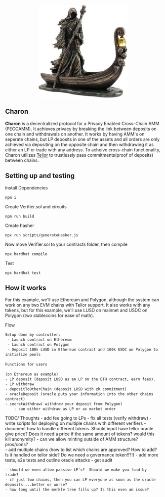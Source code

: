 <p align="center">
    <img src= './public/charon.jpg' height="300"/>
</p>


## Charon

<b>Charon</b> is a decentralized protocol for a Privacy Enabled Cross-Chain AMM (PECCAMM). It achieves privacy by breaking the link between deposits on one chain and withdrawals on another.  It works by having AMM's on seperate chains, but LP deposits in one of the assets and all orders are only achieved via depositing on the opposite chain and then withdrawing it as either an LP or trade with any address. To acheive cross-chain functionality, Charon utilizes [Tellor](https://www.tellor.io) to trustlessly pass commitments(proof of deposits) between chains. 


## Setting up and testing

Install Dependencies
```
npm i
```
Create Verifier.sol and circuits
```
npm run build
```
Create hasher
```
npx run scripts/generateHasher.js
```
Now move Verifier.sol to your contracts folder, then compile

```
npx hardhat compile
```
Test
```
npx hardhat test
```


## How it works

For this example, we'll use Ethereum and Polygon, although the system can work on any two EVM chains with Tellor support. It also works with any tokens, but for this example, we'll use LUSD on mainnet and USDC on Polygon (two stablecoins for ease of math). 

Flow 

    Setup done by controller:
     - Launch contract on Ethereum
     - Launch contract on Polygon
     - Deposit 100k LUSD in Ethereum contract and 100k USDC on Polygon to initialize pools

    Functions for users 

    (on Ethereum as example)
    - LP deposit (deposit LUSD as an LP on the ETH contract, earn fees).  
    - LP withdraw
    - depositToOtherChain (deposit LUSD with zk commitment)
    - oracleDeposit (oracle puts your information into the other chains contract)
    - secretWithdraw( withdraw your deposit from Polygon)
        - can either withdraw as LP or as market order 



TODO/ Thoughts
    - add fee going to LPs
    - fix all tests (verify withdraw)
    - write scripts for deploying on multiple chains with different verifiers
    - document how to handle different tokens.  Should input have tellor oracle give price?  Does it need a price if the same amount of tokens?  would this kill anonymity? 
    - can we allow minting outside of AMM structure?  pros/cons?  
    - add multiple chains (how to list which chains are approved?  How to add?  Is it handled on tellor side? Do we need a governance token!!?!)
    - add more tests, e2e tests and outline oracle attacks
    - get audit

    - should we even allow passive LP's?  Should we make you fund by trade? 
    - if just two chains, then you can LP everyone as soon as the oracle deposits....better or worse?
    - how long until the merkle tree fills up? Is this even an issue?






